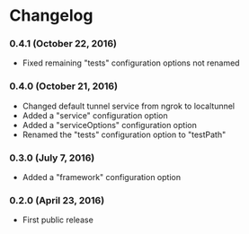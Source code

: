 Changelog
=========

### 0.4.1 (October 22, 2016)

* Fixed remaining "tests" configuration options not renamed

### 0.4.0 (October 21, 2016)

* Changed default tunnel service from ngrok to localtunnel
* Added a "service" configuration option
* Added a "serviceOptions" configuration option
* Renamed the "tests" configuration option to "testPath"

### 0.3.0 (July 7, 2016)

* Added a "framework" configuration option

### 0.2.0 (April 23, 2016)

* First public release

